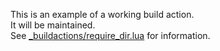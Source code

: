This is an example of a working build action.  
It will be maintained.  
See [_buildactions/require_dir.lua](_buildactions/require_dir.lua) for information.  
